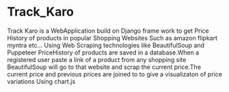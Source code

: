 # Track_Karo


Track Karo is a WebApplication build on Django frame work to get Price History of products in popular Shopping Websites Such as amazon flipkart myntra etc...
Using Web Scraping technologies like BeautifulSoup and Puppeteer PriceHistory of products are saved in a database.When a registered user paste a link of a product from any shopping site
BeautifulSoup will go to that website and scrap the current price.The current price and previous prices are joined to to give a visualizaton of price variations Using chart.js
